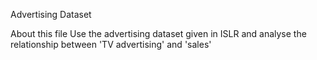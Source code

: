 Advertising Dataset

About this file
Use the advertising dataset given in ISLR and analyse the relationship between 'TV advertising' and 'sales'

